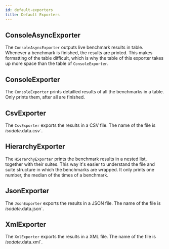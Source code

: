 ```yaml
---
id: default-exporters
title: Default Exporters
---
```


## ConsoleAsyncExporter

The `ConsoleAsyncExporter` outputs live benchmark results in table.
Whenever a benchmark is finished, the results are printed.
This makes formatting of the table difficult, which is why the table of this exporter takes up more space than the table of `ConsoleExporter`.

## ConsoleExporter

The `ConsoleExporter` prints detailled results of all the benchmarks in a table.
Only prints them, after all are finished.

## CsvExporter

The `CsvExporter` exports the results in a CSV file.
The name of the file is _isodate_.data.csv`.

## HierarchyExporter

The `HierarchyExporter` prints the benchmark results in a nested list, together with their suites.
This way it's easier to understand the file and suite structure in which the benchmarks are wrapped.
It only prints one number, the median of the times of a benchmark.

## JsonExporter

The `JsonExporter` exports the results in a JSON file.
The name of the file is _isodate_.data.json`.

## XmlExporter

The `XmlExporter` exports the results in a XML file.
The name of the file is _isodate_.data.xml`.
